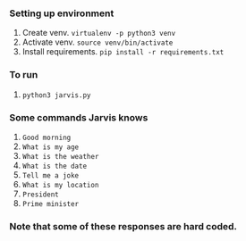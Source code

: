 ### Setting up environment
1. Create venv. `virtualenv -p python3 venv`
2. Activate venv. `source venv/bin/activate`
3. Install requirements. `pip install -r requirements.txt`

### To run 
1. `python3 jarvis.py`

### Some commands Jarvis knows
1. `Good morning`
2. `What is my age`
3. `What is the weather`
4. `What is the date`
5. `Tell me a joke`
6. `What is my location`
7. `President`
8. `Prime minister`

### Note that some of these responses are hard coded.
